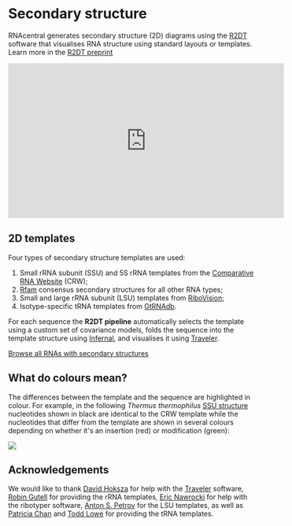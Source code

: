 
# Secondary structure

RNAcentral generates secondary structure (2D) diagrams using
the [R2DT](https://github.com/RNAcentral/R2DT) software that
visualises RNA structure using standard layouts or templates.
Learn more in the [R2DT preprint](https://www.biorxiv.org/content/10.1101/2020.09.10.290924v1)

<iframe width="560" height="315" src="https://www.youtube.com/embed/La7HA8i_h5I" frameborder="0" allow="accelerometer; autoplay; encrypted-media; gyroscope; picture-in-picture" allowfullscreen></iframe>

## 2D templates

Four types of secondary structure templates are used:

1. Small rRNA subunit (SSU) and 5S rRNA templates from the [Comparative RNA Website](http://www.rna.ccbb.utexas.edu) (CRW);
2. [Rfam](http://rfam.org) consensus secondary structures for all other RNA types;
3. Small and large rRNA subunit (LSU) templates from [RiboVision](http://apollo.chemistry.gatech.edu/RiboVision/);
4. Isotype-specific tRNA templates from [GtRNAdb](http://gtrnadb.ucsc.edu).

For each sequence the **R2DT pipeline** automatically selects the template using a custom set of covariance models,
folds the sequence into the template structure using [Infernal](http://eddylab.org/infernal),
and visualises it using [Traveler](https://github.com/davidhoksza/traveler).

<a href='/search?q=has_secondary_structure:"True"' class="btn btn-primary">Browse all RNAs with secondary structures</a>

## What do colours mean?

The differences between the template and the sequence are highlighted in colour.
For example, in the following *Thermus thermophilus*
[SSU structure](/rna/URS000080E226/274)
nucleotides shown in black are identical to the CRW template
while the nucleotides that differ from the template are shown in several colours
depending on whether it's an insertion (red) or modification (green):

<a class="thumbnail" href="/rna/URS000080E226/274">
  <img src="/static/img/2d-example.png">
</a>

## Acknowledgements

We would like to thank [David Hoksza](https://github.com/davidhoksza)
for help with the [Traveler](https://github.com/davidhoksza/traveler) software, [Robin Gutell](http://www.rna.ccbb.utexas.edu) for providing the rRNA templates, [Eric Nawrocki](https://github.com/nawrockie) for help with the ribotyper software, [Anton S. Petrov](http://cool.gatech.edu/people/petrov-anton) for the LSU templates, as well as [Patricia Chan](https://www.soe.ucsc.edu/people/pchan) and [Todd Lowe](https://www.soe.ucsc.edu/people/lowe) for providing the tRNA templates.
